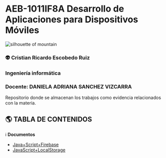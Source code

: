 # AEB-1011IF8A Desarrollo de Aplicaciones para Dispositivos Móviles

<img title="Elliott Engelmann" src="https://images.unsplash.com/photo-1439792675105-701e6a4ab6f0?ixlib=rb-1.2.1&q=80&fm=jpg&crop=entropy&cs=tinysrgb&w=1080&fit=max&ixid=eyJhcHBfaWQiOjkwODQwfQ" alt="silhouette of mountain" data-align="center">

### :alien: Cristian Ricardo Escobedo Ruiz
### Ingeniería informática
### Docente: DANIELA ADRIANA SANCHEZ VIZCARRA


Repositorio donde se almacenan los trabajos como evidencia relacionados con la materia.

## :earth_americas: TABLA DE CONTENIDOS

:information_source: **Documentos**

* [Java+Script+Firebase](JavaScript+Firebase/README.md) 
* [JavaScript+LocalStorage](JavaScript+LocalStorage/README.md)

